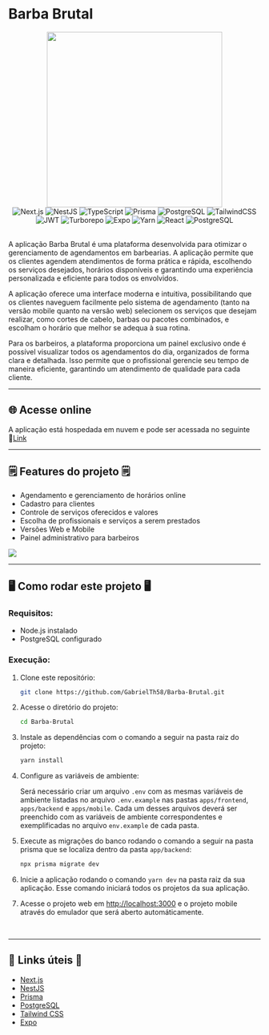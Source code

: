 # Barba Brutal

<div align="center">
  <img src="https://github.com/GabrielTh58/PortfolioIA/raw/main/.gitassets/Projetos/barba-brutal/logo.png" width="350" />
  
  
  <div data-badges>
      <img src="https://img.shields.io/badge/next.js-%23000000.svg?style=for-the-badge&logo=nextdotjs&logoColor=white" alt="Next.js" />
      <img src="https://img.shields.io/badge/nestjs-%23E0234E.svg?style=for-the-badge&logo=nestjs&logoColor=white" alt="NestJS" />
      <img src="https://img.shields.io/badge/typescript-%23007ACC.svg?style=for-the-badge&logo=typescript&logoColor=white" alt="TypeScript" />
      <img src="https://img.shields.io/badge/prisma-%232D3748.svg?style=for-the-badge&logo=prisma&logoColor=white" alt="Prisma" />
      <img src="https://img.shields.io/badge/postgresql-%23316192.svg?style=for-the-badge&logo=postgresql&logoColor=white" alt="PostgreSQL" />
      <img src="https://img.shields.io/badge/tailwindcss-%2338B2AC.svg?style=for-the-badge&logo=tailwind-css&logoColor=white" alt="TailwindCSS" />
      <img src="https://img.shields.io/badge/jwt-%23323330.svg?style=for-the-badge&logo=json-web-tokens&logoColor=pink" alt="JWT" />
     <img src="https://img.shields.io/badge/turborepo-%23000000.svg?style=for-the-badge&logo=turborepo&logoColor=white" alt="Turborepo" />
     <img src="https://img.shields.io/badge/expo-%23000000.svg?style=for-the-badge&logo=expo&logoColor=white" alt="Expo" />
     <img src="https://img.shields.io/badge/yarn-%232C8EBB.svg?style=for-the-badge&logo=yarn&logoColor=white" alt="Yarn" />
     <img src="https://img.shields.io/badge/react-%2320232a.svg?style=for-the-badge&logo=react&logoColor=%2361DAFB" alt="React" />
     <img src="https://img.shields.io/badge/postgresql-%23316192.svg?style=for-the-badge&logo=postgresql&logoColor=white" alt="PostgreSQL" />
  </div>
</div>

<br>

A aplicação Barba Brutal é uma plataforma desenvolvida para otimizar o gerenciamento de agendamentos em barbearias. A aplicação permite que os clientes agendem atendimentos de forma prática e rápida, escolhendo os serviços desejados, horários disponíveis e garantindo uma experiência personalizada e eficiente para todos os envolvidos.

A aplicação oferece uma interface moderna e intuitiva, possibilitando que os clientes naveguem facilmente pelo sistema de agendamento (tanto na versão mobile quanto na versão web) selecionem os serviços que desejam realizar, como cortes de cabelo, barbas ou pacotes combinados, e escolham o horário que melhor se adequa à sua rotina.

Para os barbeiros, a plataforma proporciona um painel exclusivo onde é possível visualizar todos os agendamentos do dia, organizados de forma clara e detalhada. Isso permite que o profissional gerencie seu tempo de maneira eficiente, garantindo um atendimento de qualidade para cada cliente.

---

## 🌐 Acesse online

A aplicação está hospedada em nuvem e pode ser acessada no seguinte 🔗[Link](http://ec2-18-230-217-138.sa-east-1.compute.amazonaws.com:3000)

---
 
## 🗒️ Features do projeto 🗒️

- Agendamento e gerenciamento de horários online
- Cadastro para clientes
- Controle de serviços oferecidos e valores
- Escolha de profissionais e serviços a serem prestados
- Versões Web e Mobile
- Painel administrativo para barbeiros

![](https://github.com/GabrielTh58/PortfolioIA/raw/main/.gitassets/Projetos/barba-brutal/capa.jpg)

---
## 🖥️ Como rodar este projeto 🖥️

### Requisitos:

- Node.js instalado
- PostgreSQL configurado

### Execução:

1. Clone este repositório:

   ```sh
   git clone https://github.com/GabrielTh58/Barba-Brutal.git
   ```

2. Acesse o diretório do projeto:

   ```sh
   cd Barba-Brutal
   ```

3. Instale as dependências com o comando a seguir na pasta raiz do projeto:

   ```sh
   yarn install
   ```

4. Configure as variáveis de ambiente:

   Será necessário criar um arquivo `.env` com as mesmas variáveis de ambiente listadas no arquivo `.env.example` nas pastas `apps/frontend`, `apps/backend` e `apps/mobile`. Cada um desses arquivos deverá ser preenchido com as variáveis de ambiente correspondentes e exemplificadas no arquivo `env.example` de cada pasta.

5. Execute as migrações do banco rodando o comando a seguir na pasta prisma que se localiza dentro da pasta `app/backend`:

   ```sh
   npx prisma migrate dev
   ```

6. Inicie a aplicação rodando o comando `yarn dev` na pasta raiz da sua aplicação. Esse comando iniciará todos os projetos da sua aplicação.

7. Acesse o projeto web em [http://localhost:3000](http://localhost:3000) e o projeto mobile através do emulador que será aberto automáticamente.


<br>

---

## 💎 Links úteis 💎 

- [Next.js](https://nextjs.org/docs)
- [NestJS](https://docs.nestjs.com/)
- [Prisma](https://www.prisma.io/docs)
- [PostgreSQL](https://www.postgresql.org/docs/)
- [Tailwind CSS](https://tailwindcss.com/docs)
- [Expo](https://expo.dev)
